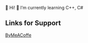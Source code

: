 👋 Hi!
🌱 I’m currently learning С++, С#

## Links for Support
[ByMeACoffe](https://www.buymeacoffee.com/HurtSut)
